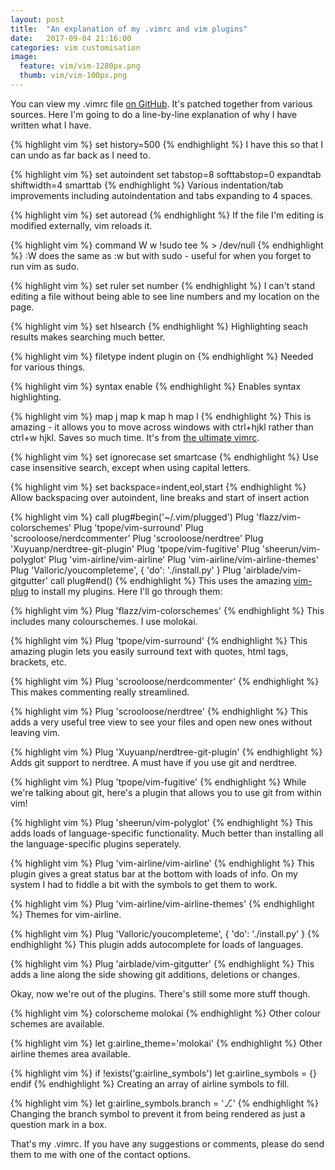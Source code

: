```yaml
---
layout: post
title:  "An explanation of my .vimrc and vim plugins"
date:   2017-09-04 21:16:00
categories: vim customisation
image: 
  feature: vim/vim-1280px.png
  thumb: vim/vim-100px.png
---
```


You can view my .vimrc file [on GitHub](https://github.com/williambl/vimrc/blob/master/.vimrc). It's patched together from various sources.
Here I'm going to do a line-by-line explanation of why I have written what I have.

{% highlight vim %}
set history=500
{% endhighlight %}
I have this so that I can undo as far back as I need to.

{% highlight vim %}
set autoindent
set tabstop=8 softtabstop=0 expandtab shiftwidth=4 smarttab
{% endhighlight %}
Various indentation/tab improvements including autoindentation and  tabs expanding to 4 spaces.

{% highlight vim %}
set autoread
{% endhighlight %}
If the file I'm editing is modified externally, vim reloads it.

{% highlight vim %}
command W w !sudo tee % > /dev/null
{% endhighlight %}
:W does the same as :w but with sudo - useful for when you forget to run vim as sudo.

{% highlight vim %}
set ruler
set number
{% endhighlight %}
I can't stand editing a file without being able to see line numbers and my location on the page.

{% highlight vim %}
set hlsearch
{% endhighlight %}
Highlighting seach results makes searching much better.

{% highlight vim %}
filetype indent plugin on
{% endhighlight %}
Needed for various things.

{% highlight vim %}
syntax enable
{% endhighlight %}
Enables syntax highlighting.

{% highlight vim %}
map <C-j> <C-W>j
map <C-k> <C-W>k
map <C-h> <C-W>h
map <C-l> <C-W>l
{% endhighlight %}
This is amazing - it allows you to move across windows with ctrl+hjkl rather than ctrl+w hjkl. Saves so much time. It's from [the ultimate vimrc](https://github.com/amix/vimrc/blob/master/vimrcs/basic.vim).

{% highlight vim %}
set ignorecase
set smartcase
{% endhighlight %}
Use case insensitive search, except when using capital letters.

{% highlight vim %}
set backspace=indent,eol,start
{% endhighlight %}
Allow backspacing over autoindent, line breaks and start of insert action

{% highlight vim %}
call plug#begin('~/.vim/plugged')
Plug 'flazz/vim-colorschemes'
Plug 'tpope/vim-surround'
Plug 'scrooloose/nerdcommenter'
Plug 'scrooloose/nerdtree'
Plug 'Xuyuanp/nerdtree-git-plugin'
Plug 'tpope/vim-fugitive'
Plug 'sheerun/vim-polyglot'
Plug 'vim-airline/vim-airline'
Plug 'vim-airline/vim-airline-themes'
Plug 'Valloric/youcompleteme', { 'do': './install.py' }
Plug 'airblade/vim-gitgutter'
call plug#end()
{% endhighlight %}
This uses the amazing [vim-plug](https://github.com/junegunn/vim-plug) to install my plugins. Here I'll go through them:

{% highlight vim %}
Plug 'flazz/vim-colorschemes'
{% endhighlight %}
This includes many colourschemes. I use molokai.

{% highlight vim %}
Plug 'tpope/vim-surround'
{% endhighlight %}
This amazing plugin lets you easily surround text with quotes, html tags, brackets, etc.

{% highlight vim %}
Plug 'scrooloose/nerdcommenter'
{% endhighlight %}
This makes commenting really streamlined.

{% highlight vim %}
Plug 'scrooloose/nerdtree'
{% endhighlight %}
This adds a very useful tree view to see your files and open new ones without leaving vim.

{% highlight vim %}
Plug 'Xuyuanp/nerdtree-git-plugin'
{% endhighlight %}
Adds git support to nerdtree. A must have if you use git and nerdtree.

{% highlight vim %}
Plug 'tpope/vim-fugitive'
{% endhighlight %}
While we're talking about git, here's a plugin that allows you to use git from within vim!

{% highlight vim %}
Plug 'sheerun/vim-polyglot'
{% endhighlight %}
This adds loads of language-specific functionality. Much better than installing all the language-specific plugins seperately.

{% highlight vim %}
Plug 'vim-airline/vim-airline'
{% endhighlight %}
This plugin gives a great status bar at the bottom with loads of info. On my system I had to fiddle a bit with the symbols to get them to work.

{% highlight vim %}
Plug 'vim-airline/vim-airline-themes'
{% endhighlight %}
Themes for vim-airline.

{% highlight vim %}
Plug 'Valloric/youcompleteme', { 'do': './install.py' }
{% endhighlight %}
This plugin adds autocomplete for loads of languages.

{% highlight vim %}
Plug 'airblade/vim-gitgutter'
{% endhighlight %}
This adds a line along the side showing git additions, deletions or changes.

Okay, now we're out of the plugins. There's still some more stuff though.

{% highlight vim %}
colorscheme molokai
{% endhighlight %}
Other colour schemes are available.

{% highlight vim %}
let g:airline_theme='molokai'
{% endhighlight %}
Other airline themes area available.

{% highlight vim %}
if !exists('g:airline_symbols')
    let g:airline_symbols = {}
endif
{% endhighlight %}
Creating an array of airline symbols to fill.

{% highlight vim %}
let g:airline_symbols.branch = '⎇'
{% endhighlight %}
Changing the branch symbol to prevent it from being rendered as just a question mark in a box.

That's my .vimrc. If you have any suggestions or comments, please do send them to me with one of the contact options.
